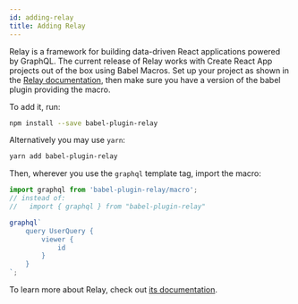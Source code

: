 ```yaml
---
id: adding-relay
title: Adding Relay
---
```


Relay is a framework for building data-driven React applications powered by GraphQL. The current release of Relay works with Create React App projects out of the box using Babel Macros. Set up your project as shown in the [Relay documentation](https://facebook.github.io/relay/), then make sure you have a version of the babel plugin providing the macro.

To add it, run:

```sh
npm install --save babel-plugin-relay
```

Alternatively you may use `yarn`:

```sh
yarn add babel-plugin-relay
```

Then, wherever you use the `graphql` template tag, import the macro:

```js
import graphql from 'babel-plugin-relay/macro';
// instead of:
//   import { graphql } from "babel-plugin-relay"

graphql`
    query UserQuery {
        viewer {
            id
        }
    }
`;
```

To learn more about Relay, check out [its documentation](https://facebook.github.io/relay/).
